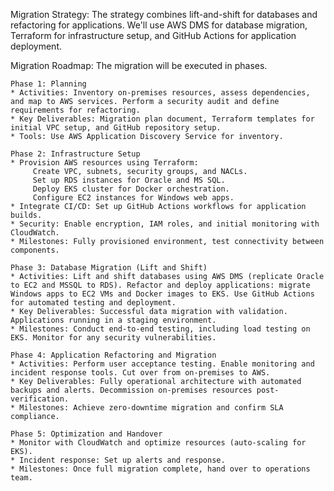 Migration Strategy:
The strategy combines lift-and-shift for databases and refactoring for applications. We'll use AWS DMS for database migration, Terraform for infrastructure setup, and GitHub Actions for application deployment.

Migration Roadmap:
The migration will be executed in phases.

	Phase 1: Planning
    * Activities: Inventory on-premises resources, assess dependencies, and map to AWS services. Perform a security audit and define requirements for refactoring.
    * Key Deliverables: Migration plan document, Terraform templates for initial VPC setup, and GitHub repository setup.
    * Tools: Use AWS Application Discovery Service for inventory.

	Phase 2: Infrastructure Setup
    * Provision AWS resources using Terraform:
         Create VPC, subnets, security groups, and NACLs.
         Set up RDS instances for Oracle and MS SQL.
         Deploy EKS cluster for Docker orchestration.
         Configure EC2 instances for Windows web apps.
    * Integrate CI/CD: Set up GitHub Actions workflows for application builds.
    * Security: Enable encryption, IAM roles, and initial monitoring with CloudWatch.
    * Milestones: Fully provisioned environment, test connectivity between components.
	
	Phase 3: Database Migration (Lift and Shift) 
    * Activities: Lift and shift databases using AWS DMS (replicate Oracle to EC2 and MSSQL to RDS). Refactor and deploy applications: migrate Windows apps to EC2 VMs and Docker images to EKS. Use GitHub Actions for automated testing and deployment.
    * Key Deliverables: Successful data migration with validation. Applications running in a staging environment.
    * Milestones: Conduct end-to-end testing, including load testing on EKS. Monitor for any security vulnerabilities.

	Phase 4: Application Refactoring and Migration 
    * Activities: Perform user acceptance testing. Enable monitoring and incident response tools. Cut over from on-premises to AWS.
    * Key Deliverables: Fully operational architecture with automated backups and alerts. Decommission on-premises resources post-verification.
    * Milestones: Achieve zero-downtime migration and confirm SLA compliance.

	Phase 5: Optimization and Handover
    * Monitor with CloudWatch and optimize resources (auto-scaling for EKS).
    * Incident response: Set up alerts and response.
    * Milestones: Once full migration complete, hand over to operations team.
